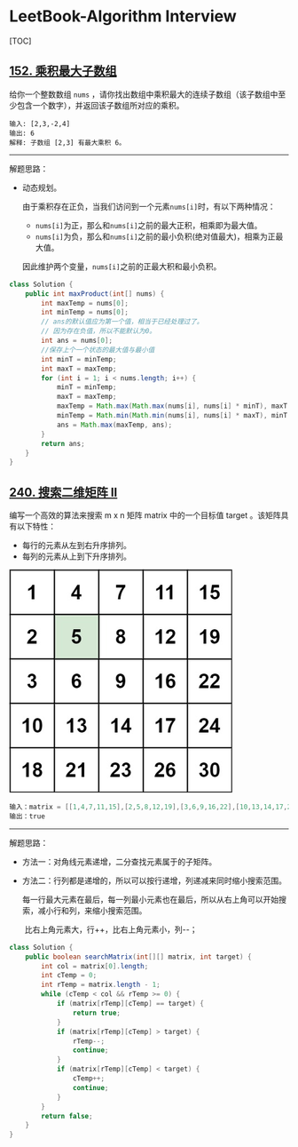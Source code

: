# LeetBook-Algorithm Interview

[TOC]





## [152. 乘积最大子数组](https://leetcode-cn.com/problems/maximum-product-subarray/)

给你一个整数数组 `nums` ，请你找出数组中乘积最大的连续子数组（该子数组中至少包含一个数字），并返回该子数组所对应的乘积。

```
输入: [2,3,-2,4]
输出: 6
解释: 子数组 [2,3] 有最大乘积 6。
```

---

解题思路：

- 动态规划。

     由于乘积存在正负，当我们访问到一个元素`nums[i]`时，有以下两种情况：

     - `nums[i]`为正，那么和`nums[i]`之前的最大正积，相乘即为最大值。
     - `nums[i]`为负，那么和`nums[i]`之前的最小负积(绝对值最大)，相乘为正最大值。

     因此维护两个变量，`nums[i]`之前的正最大积和最小负积。

```java
class Solution {
    public int maxProduct(int[] nums) {
        int maxTemp = nums[0];
        int minTemp = nums[0];
        // ans的默认值应为第一个值，相当于已经处理过了。
        // 因为存在负值，所以不能默认为0。
        int ans = nums[0];
        //保存上个一个状态的最大值与最小值
        int minT = minTemp;
        int maxT = maxTemp;
        for (int i = 1; i < nums.length; i++) {
            minT = minTemp;
            maxT = maxTemp;
            maxTemp = Math.max(Math.max(nums[i], nums[i] * minT), maxT * nums[i]);
            minTemp = Math.min(Math.min(nums[i], nums[i] * maxT), minT * nums[i]);
            ans = Math.max(maxTemp, ans);
        }
        return ans;
    }
}
```

## [240. 搜索二维矩阵 II](https://leetcode-cn.com/problems/search-a-2d-matrix-ii/)

编写一个高效的算法来搜索 m x n 矩阵 matrix 中的一个目标值 target 。该矩阵具有以下特性：

- 每行的元素从左到右升序排列。
- 每列的元素从上到下升序排列。

![img](asset/LeetBook-Algorithm%20Interview.assets/searchgrid2-16287585010821.jpg)

```java
输入：matrix = [[1,4,7,11,15],[2,5,8,12,19],[3,6,9,16,22],[10,13,14,17,24],[18,21,23,26,30]], target = 5
输出：true
```

---

解题思路：

- 方法一：对角线元素递增，二分查找元素属于的子矩阵。

- 方法二：行列都是递增的，所以可以按行递增，列递减来同时缩小搜索范围。

  ​		每一行最大元素在最后，每一列最小元素也在最后，所以从右上角可以开始搜索，减小行和列，来缩小搜索范围。

  ​		比右上角元素大，行++，比右上角元素小，列--；

```java
class Solution {
    public boolean searchMatrix(int[][] matrix, int target) {
        int col = matrix[0].length;
        int cTemp = 0;
        int rTemp = matrix.length - 1;
        while (cTemp < col && rTemp >= 0) {
            if (matrix[rTemp][cTemp] == target) {
                return true;
            }
            if (matrix[rTemp][cTemp] > target) {
                rTemp--;
                continue;
            }
            if (matrix[rTemp][cTemp] < target) {
                cTemp++;
                continue;
            }
        }
        return false;
    }
}
```

